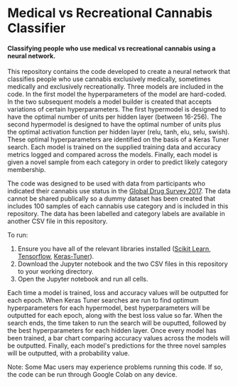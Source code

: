 # Medical vs Recreational Cannabis Classifier
#### Classifying people who use medical vs recreational cannabis using a neural network. 

This repository contains the code developed to create a neural network that classifies people who use cannabis exclusively medically, sometimes medically and exclusively recreationally. Three models are included in the code. In the first model the hyperparameters of the model are hard-coded. In the two subsequent models a model builder is created that accepts variations of certain hyperparameters. The first hypermodel is designed to have the optimal number of units per hidden layer (between 16-256). The second hypermodel is designed to have the optimal number of units plus the optimal activation function per hidden layer (relu, tanh, elu, selu, swish). These optimal hyperparameters are identified on the basis of a Keras Tuner search. Each model is trained on the supplied training data and accuracy metrics logged and compared across the models. Finally, each model is given a novel sample from each category in order to predict likely category membership. 

The code was designed to be used with data from participants who indicated their cannabis use status in the [Global Drug Survey 2017](https://www.globaldrugsurvey.com/). The data cannot be shared publically so a dummy dataset has been created that includes 100 samples of each cannabis use category and is included in this repository. The data has been labelled and category labels are available in another CSV file in this repository. 

To run:
1. Ensure you have all of the relevant libraries installed ([Scikit Learn](https://scikit-learn.org/stable/install.html#:~:text=Installing%20the%20latest%20release%20%C2%B6%20%20%20,%20%20install%20%2018%20more%20rows%20), [Tensorflow](https://www.tensorflow.org/install/), [Keras-Tuner](https://keras.io/keras_tuner/)). 
2. Download the Jupyter notebook and the two CSV files in this repository to your working directory.
3. Open the Jupyter notebook and run all cells. 

Each time a model is trained, loss and accuracy values will be outputted for each epoch. When Keras Tuner searches are run to find optimum hyperparameters for each hypermodel, best hyperparameters will be outputted for each epoch, along with the best loss value so far. When the search ends, the time taken to run the search will be ouputted, followed by the best hyperparameters for each hidden layer. Once every model has been trained, a bar chart comparing accuracy values across the models will be outputted. Finally, each model's predictions for the three novel samples will be outputted, with a probability value. 

Note: Some Mac users may experience problems running this code. If so, the code can be run through Google Colab on any device. 

